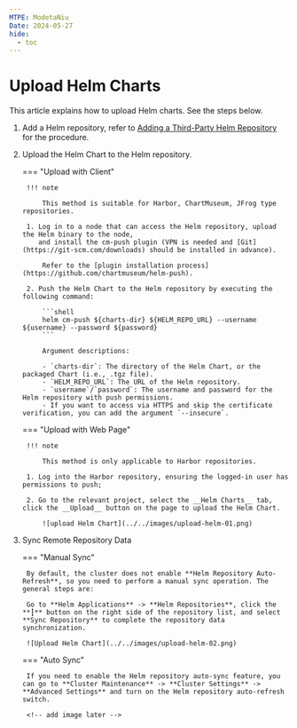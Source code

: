 ```yaml
---
MTPE: ModetaNiu
Date: 2024-05-27
hide:
  - toc
---
```


# Upload Helm Charts

This article explains how to upload Helm charts. See the steps below.

1. Add a Helm repository, refer to [Adding a Third-Party Helm Repository](./helm-repo.md) for the procedure.

2. Upload the Helm Chart to the Helm repository.

    === "Upload with Client"

        !!! note

            This method is suitable for Harbor, ChartMuseum, JFrog type repositories.

        1. Log in to a node that can access the Helm repository, upload the Helm binary to the node,
           and install the cm-push plugin (VPN is needed and [Git](https://git-scm.com/downloads) should be installed in advance).

            Refer to the [plugin installation process](https://github.com/chartmuseum/helm-push).

        2. Push the Helm Chart to the Helm repository by executing the following command:

            ```shell
            helm cm-push ${charts-dir} ${HELM_REPO_URL} --username ${username} --password ${password}
            ```

            Argument descriptions:

            - `charts-dir`: The directory of the Helm Chart, or the packaged Chart (i.e., .tgz file).
            - `HELM_REPO_URL`: The URL of the Helm repository.
            - `username`/`password`: The username and password for the Helm repository with push permissions.
            - If you want to access via HTTPS and skip the certificate verification, you can add the argument `--insecure`.

    === "Upload with Web Page"

        !!! note

            This method is only applicable to Harbor repositories.

        1. Log into the Harbor repository, ensuring the logged-in user has permissions to push;

        2. Go to the relevant project, select the __Helm Charts__ tab, click the __Upload__ button on the page to upload the Helm Chart.

            ![upload Helm Chart](../../images/upload-helm-01.png)

3. Sync Remote Repository Data

    === "Manual Sync"
    
        By default, the cluster does not enable **Helm Repository Auto-Refresh**, so you need to perform a manual sync operation. The general steps are:

        Go to **Helm Applications** -> **Helm Repositories**, click the **┇** button on the right side of the repository list, and select **Sync Repository** to complete the repository data synchronization.

        ![Upload Helm Chart](../../images/upload-helm-02.png)

    === "Auto Sync"
    
        If you need to enable the Helm repository auto-sync feature, you can go to **Cluster Maintenance** -> **Cluster Settings** -> **Advanced Settings** and turn on the Helm repository auto-refresh switch.

        <!-- add image later -->
